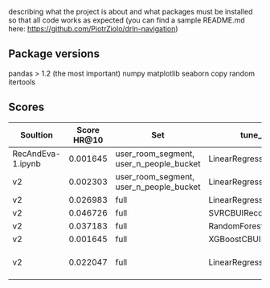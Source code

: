 

describing what the project is about and what packages must be installed so that all code works as expected (you can find a sample README.md here: https://github.com/PiotrZiolo/drln-navigation)

## Package versions
pandas > 1.2 (the most important)
numpy
matplotlib
seaborn
copy
random
itertools

## Scores

| Soultion          | Score HR@10   | Set                                       | tune_recommender                | note    |
| ---               | ---           | ---                                       | ---                             | ---     |
|RecAndEva-1.ipynb  | 0.001645      | user_room_segment, user_n_people_bucket   | LinearRegressionCBUIRecommender |         |
|v2                 | 0.002303      | user_room_segment, user_n_people_bucket   | LinearRegressionCBUIRecommender |         |
|v2                 | 0.026983      | full                                      | LinearRegressionCBUIRecommender |         |
|v2                 | 0.046726      | full                                      | SVRCBUIRecommender              | slow    |
|v2                 | 0.037183      | full                                      | RandomForestCBUIRecommender     |         |
|v2                 | 0.001645      | full                                      | XGBoostCBUIRecommender     |         |
|v2                 | 0.022047      | full                                      | LinearRegressionCBUIRecommender | update room_segment -> every 100        |